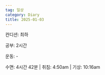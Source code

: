 ```yaml
---
tag: 일상
category: Diary
title: 2025-01-03
---
```


컨디션: 최하

공부: 2시간

운동: -

수면: 4시간 42분 | 취침: 4:50am | 기상: 10:16am







